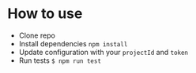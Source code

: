 # How to use
* Clone repo
* Install dependencies `npm install`
* Update configuration with your `projectId` and `token`
* Run tests `$ npm run test`
